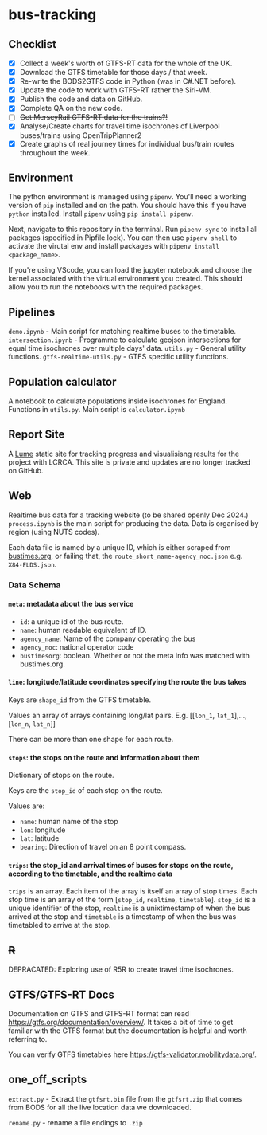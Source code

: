 # bus-tracking

## Checklist

- [X] Collect a week's worth of GTFS-RT data for the whole of the UK.
- [X] Download the GTFS timetable for those days / that week.
- [X] Re-write the BODS2GTFS code in Python (was in C#.NET before).
- [X] Update the code to work with GTFS-RT rather the Siri-VM.
- [X] Publish the code and data on GitHub.
- [X] Complete QA on the new code.
- [ ] ~~Get MerseyRail GTFS-RT data for the trains?!~~
- [X] Analyse/Create charts for travel time isochrones of Liverpool buses/trains using OpenTripPlanner2
- [X] Create graphs of real journey times for individual bus/train routes throughout the week.

## Environment

The python environment is managed using `pipenv`. You'll need a working version of `pip` installed and on the path. You should have this if you have `python` installed. Install `pipenv` using `pip install pipenv`.

Next, navigate to this repository in the terminal. Run `pipenv sync` to install all packages (specified in Pipfile.lock). You can then use `pipenv shell` to activate the virutal env and install packages with `pipenv install <package_name>`.

If you're using VScode, you can load the jupyter notebook and choose the kernel associated with the virtual environment you created. This should allow you to run the notebooks with the required packages.

## Pipelines

`demo.ipynb` - Main script for matching realtime buses to the timetable.
`intersection.ipynb` - Programme to calculate geojson intersections for equal time isochrones over multiple days' data.
`utils.py` - General utility functions.
`gtfs-realtime-utils.py` - GTFS specific utility functions.

## Population calculator

A notebook to calculate populations inside isochrones for England.
Functions in `utils.py`. Main script is `calculator.ipynb`

## Report Site

A [Lume](https://lume.land) static site for tracking progress and visualisisng results for the project with LCRCA. This site is private and updates are no longer tracked on GitHub.

## Web

Realtime bus data for a tracking website (to be shared openly Dec 2024.)
`process.ipynb` is the main script for producing the data.
Data is organised by region (using NUTS codes).

Each data file is named by a unique ID, which is either scraped from [bustimes.org](https://bustimes.org), or failing that, the `route_short_name-agency_noc.json` e.g. `X84-FLDS.json`.

### Data Schema

#### `meta`: metadata about the bus service

- `id`: a unique id of the bus route.
- `name`: human readable equivalent of ID.
- `agency_name`: Name of the company operating the bus
- `agency_noc`: national operator code
- `bustimesorg`: boolean. Whether or not the meta info was matched with bustimes.org.

#### `line`: longitude/latitude coordinates specifying the route the bus takes

Keys are `shape_id` from the GTFS timetable.

Values an array of arrays containing long/lat pairs. E.g. [[`lon_1`, `lat_1`],...,[`lon_n`, `lat_n`]]

There can be more than one shape for each route.

#### `stops`: the stops on the route and information about them

Dictionary of stops on the route.

Keys are the `stop_id` of each stop on the route.

Values are:

- `name`: human name of the stop
- `lon`: longitude
- `lat`: latitude
- `bearing`: Direction of travel on an 8 point compass.

#### `trips`: the stop_id and arrival times of buses for stops on the route, according to the timetable, and the realtime data

`trips` is an array. Each item of the array is itself an array of stop times. Each stop time is an array of the form [`stop_id`, `realtime`, `timetable`].
`stop_id` is a unique identifier of the stop, `realtime` is a unixtimestamp of when the bus arrived at the stop and `timetable` is a timestamp of when the bus was timetabled to arrive at the stop.

## ~~R~~

DEPRACATED: Exploring use of R5R to create travel time isochrones.

## GTFS/GTFS-RT Docs

Documentation on GTFS and GTFS-RT format can read <https://gtfs.org/documentation/overview/>. It takes a bit of time to get familiar with the GTFS format but the documentation is helpful and worth referring to.

You can verify GTFS timetables here <https://gtfs-validator.mobilitydata.org/>.

## one_off_scripts

`extract.py` - Extract the `gtfsrt.bin` file from the `gtfsrt.zip` that comes from BODS for all the live location data we downloaded.

`rename.py` - rename a file endings to `.zip`
